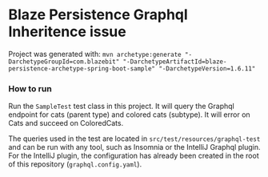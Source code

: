 # Blaze Persistence Graphql Inheritence issue

Project was generated with:
`mvn archetype:generate "-DarchetypeGroupId=com.blazebit" "-DarchetypeArtifactId=blaze-persistence-archetype-spring-boot-sample" "-DarchetypeVersion=1.6.11"`

### How to run

Run the `SampleTest` test class in this project. It will query the Graphql endpoint for cats (parent
type) and colored cats (subtype). It will error on Cats and succeed on ColoredCats.

The queries used in the test are located in `src/test/resources/graphql-test` and can be run with
any tool, such as Insomnia or the IntelliJ Graphql plugin. For the IntelliJ plugin, the configuration
has already been created in the root of this repository (`graphql.config.yaml`).